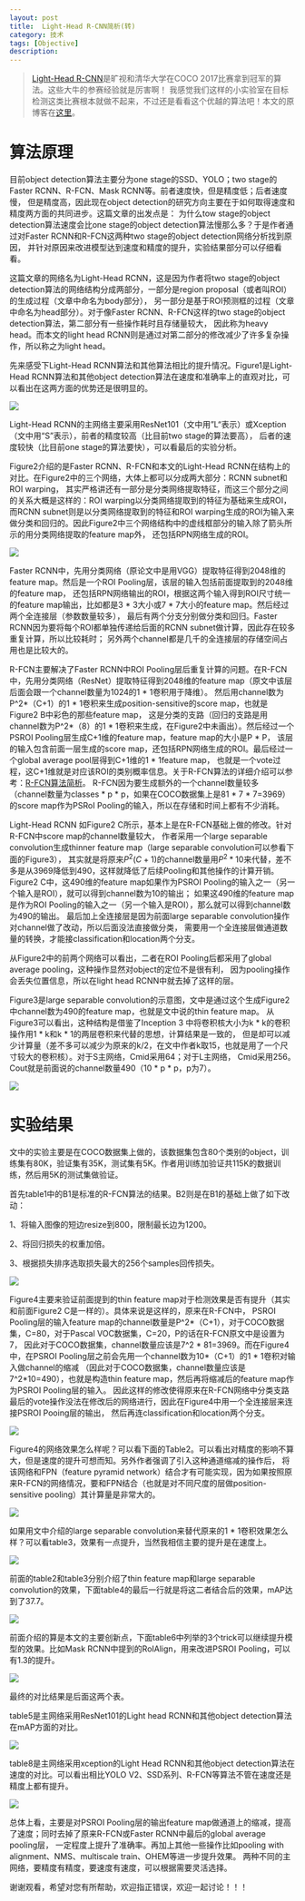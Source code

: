 ```yaml
---
layout: post
title:  Light-Head R-CNN简析(转)
category: 技术
tags: [Objective]
description: 
---
```


> [Light-Head R-CNN](https://arxiv.org/abs/1711.07264)是旷视和清华大学在COCO 2017比赛拿到冠军的算法。这些大牛的参赛经验就是厉害啊！
我感觉我们这样的小实验室在目标检测这类比赛根本就做不起来，不过还是看看这个优越的算法吧！本文的原博客在[这里](https://blog.csdn.net/u014380165/article/details/78651060)。

# 算法原理 #

目前object detection算法主要分为one stage的SSD、YOLO；two stage的Faster RCNN、R-FCN、Mask RCNN等。前者速度快，但是精度低；后者速度慢，
但是精度高，因此现在object detection的研究方向主要在于如何取得速度和精度两方面的共同进步。这篇文章的出发点是：
为什么tow stage的object detection算法速度会比one stage的object detection算法慢那么多？于是作者通过对Faster RCNN和R-FCN这两种two stage的object detection网络分析找到原因，
并针对原因来改进模型达到速度和精度的提升，实验结果部分可以仔细看看。

这篇文章的网络名为Light-Head RCNN，这是因为作者将two stage的object detection算法的网络结构分成两部分，一部分是region proposal（或者叫ROI）的生成过程（文章中命名为body部分），
另一部分是基于ROI预测框的过程（文章中命名为head部分）。对于像Faster RCNN、R-FCN这样的two stage的object detection算法，第二部分有一些操作耗时且存储量较大，
因此称为heavy head。而本文的light head RCNN则是通过对第二部分的修改减少了许多复杂操作，所以称之为light head。

先来感受下Light-Head RCNN算法和其他算法相比的提升情况。Figure1是Light-Head RCNN算法和其他object detection算法在速度和准确率上的直观对比，可以看出在这两方面的优势还是很明显的。

![](/assets/img/Objective/LHRCNN1.jpeg)

Light-Head RCNN的主网络主要采用ResNet101（文中用”L“表示）或Xception（文中用“S”表示），前者的精度较高（比目前two stage的算法要高），
后者的速度较快（比目前one stage的算法要快），可以看最后的实验分析。

Figure2介绍的是Faster RCNN、R-FCN和本文的Light-Head RCNN在结构上的对比。在Figure2中的三个网络，大体上都可以分成两大部分：RCNN subnet和ROI warping，
其实严格讲还有一部分是分类网络提取特征，而这三个部分之间的关系大概是这样的：ROI warping以分类网络提取到的特征为基础来生成ROI，
而RCNN subnet则是以分类网络提取到的特征和ROI warping生成的ROI为输入来做分类和回归的。因此Figure2中三个网络结构中的虚线框部分的输入除了箭头所示的用分类网络提取的feature map外，
还包括RPN网络生成的ROI。

![](/assets/img/Objective/LHRCNN2.jpeg)

Faster RCNN中，先用分类网络（原论文中是用VGG）提取特征得到2048维的feature map。然后是一个ROI Pooling层，该层的输入包括前面提取到的2048维的feature map，
还包括RPN网络输出的ROI，根据这两个输入得到ROI尺寸统一的feature map输出，比如都是3 * 3大小或7 * 7大小的feature map。然后经过两个全连接层（参数数量较多），
最后有两个分支分别做分类和回归。Faster RCNN因为要将每个ROI都单独传递给后面的RCNN subnet做计算，因此存在较多重复计算，所以比较耗时；
另外两个channel都是几千的全连接层的存储空间占用也是比较大的。

R-FCN主要解决了Faster RCNN中ROI Pooling层后重复计算的问题。在R-FCN中，先用分类网络（ResNet）提取特征得到2048维的feature map（原文中该层后面会跟一个channel数量为1024的1 * 1卷积用于降维）。
然后用channel数为P^2*（C+1）的1 * 1卷积来生成position-sensitive的score map，也就是Figure2 B中彩色的那些feature map，
这是分类的支路（回归的支路是用channel数为P^2*（8）的1 * 1卷积来生成，在Figure2中未画出）。然后经过一个PSROI Pooling层生成C+1维的feature map，feature map的大小是P * P，
该层的输入包含前面一层生成的score map，还包括RPN网络生成的ROI。最后经过一个global average pool层得到C+1维的1 * 1feature map，
也就是一个vote过程，这C+1维就是对应该ROI的类别概率信息。关于R-FCN算法的详细介绍可以参考：[R-FCN算法简析](http://www.twistedwg.com/2018/03/14/RFCN.html)。
R-FCN因为要生成额外的一个channel数量较多（channel数量为classes * p * p，如果在COCO数据集上是81 * 7 * 7=3969）的score map作为PSRoI Pooling的输入，所以在存储和时间上都有不少消耗。

Light-Head RCNN 如Figure2 C所示，基本上是在R-FCN基础上做的修改。针对R-FCN中score map的channel数量较大，
作者采用一个large separable convolution生成thinner feature map（large separable convolution可以参看下面的Figure3），
其实就是将原来$P^2(C+1)$的channel数量用$P^2*10$来代替，差不多是从3969降低到490，这样就降低了后续Pooling和其他操作的计算开销。
Figure2 C中，这490维的feature map如果作为PSROI Pooling的输入之一（另一个输入是ROI），就可以得到channel数为10的输出；
如果这490维的feature map是作为ROI Pooling的输入之一（另一个输入是ROI），那么就可以得到channel数为490的输出。
最后加上全连接层是因为前面large separable convolution操作对channel做了改动，所以后面没法直接做分类，
需要用一个全连接层做通道数量的转换，才能接classification和location两个分支。

从Figure2中的前两个网络可以看出，二者在ROI Pooling后都采用了global average pooling，这种操作显然对object的定位不是很有利，
因为pooling操作会丢失位置信息，所以在light head RCNN中就去掉了这样的层。

Figure3是large separable convolution的示意图，文中是通过这个生成Figure2中channel数为490的feature map，也就是文中说的thin feature map。
从Figure3可以看出，这种结构是借鉴了Inception 3 中将卷积核大小为k * k的卷积操作用1 * k和k * 1的两层卷积来代替的思想，计算结果是一致的，
但是却可以减少计算量（差不多可以减少为原来的k/2，在文中作者k取15，也就是用了一个尺寸较大的卷积核）。对于S主网络，Cmid采用64；对于L主网络，
Cmid采用256。Cout就是前面说的channel数量490（10 * p * p，p为7）。

![](/assets/img/Objective/LHRCNN3.jpeg)

# 实验结果 #

文中的实验主要是在COCO数据集上做的，该数据集包含80个类别的object，训练集有80K，验证集有35K，测试集有5K。作者用训练加验证共115K的数据训练，然后用5K的测试集做验证。

首先table1中的B1是标准的R-FCN算法的结果。B2则是在B1的基础上做了如下改动：

1、将输入图像的短边resize到800，限制最长边为1200。

2、将回归损失的权重加倍。

3、根据损失排序选取损失最大的256个samples回传损失。

![](/assets/img/Objective/LHRCNN4.jpeg)

Figure4主要来验证前面提到的thin feature map对于检测效果是否有提升（其实和前面Figure2 C是一样的）。具体来说是这样的，原来在R-FCN中，
PSROI Pooling层的输入feature map的channel数量是P^2*（C+1），对于COCO数据集，C=80，对于Pascal VOC数据集，C=20，P的话在R-FCN原文中是设置为7，
因此对于COCO数据集，channel数量应该是7^2 * 81=3969。而在Figure4中，在PSROI Pooling层之前会先用一个channel数为10*（C+1）的1 * 1卷积对输入做channel的缩减
（因此对于COCO数据集，channel数量应该是7^2*10=490），也就是构造thin feature map，然后再将缩减后的feature map作为PSROI Pooling层的输入。
因此这样的修改使得原来在R-FCN网络中分类支路最后的vote操作没法在修改后的网络进行，因此在Figure4中用一个全连接层来连接PSROI Pooing层的输出，
然后再连classification和location两个分支。

![](/assets/img/Objective/LHRCNN5.jpeg)

Figure4的网络效果怎么样呢？可以看下面的Table2。可以看出对精度的影响不算大，但是速度的提升可想而知。另外作者强调了引入这种通道缩减的操作后，
将该网络和FPN（feature pyramid network）结合才有可能实现，因为如果按照原来R-FCN的网络情况，要和FPN结合（也就是对不同尺度的层做position-sensitive pooling）其计算量是非常大的。

![](/assets/img/Objective/LHRCNN6.jpeg)

如果用文中介绍的large separable convolution来替代原来的1 * 1卷积效果怎么样？可以看table3，效果有一点提升，当然我相信主要的提升是在速度上。

![](/assets/img/Objective/LHRCNN7.jpeg)

前面的table2和table3分别介绍了thin feature map和large separable convolution的效果，下面table4的最后一行就是将这二者结合后的效果，mAP达到了37.7。

![](/assets/img/Objective/LHRCNN8.jpeg)

前面介绍的算是本文的主要创新点，下面table6中列举的3个trick可以继续提升模型的效果。比如Mask RCNN中提到的RoIAlign，用来改进PSROI Pooling，可以有1.3的提升。

![](/assets/img/Objective/LHRCNN9.jpeg)

最终的对比结果是后面这两个表。

table5是主网络采用ResNet101的Light head RCNN和其他object detection算法在mAP方面的对比。

![](/assets/img/Objective/LHRCNN10.jpeg)

table8是主网络采用xception的Light Head RCNN和其他object detection算法在速度的对比。可以看出相比YOLO V2、SSD系列、R-FCN等算法不管在速度还是精度上都有提升。

![](/assets/img/Objective/LHRCNN11.jpeg)

总体上看，主要是对PSROI Pooling层的输出feature map做通道上的缩减，提高了速度；同时去掉了原来R-FCN或Faster RCNN中最后的global average pooling层，
一定程度上提升了准确率。再加上其他一些操作比如pooling with alignment、NMS、multiscale train、OHEM等进一步提升效果。
两种不同的主网络，要精度有精度，要速度有速度，可以根据需要灵活选择。

谢谢观看，希望对您有所帮助，欢迎指正错误，欢迎一起讨论！！！